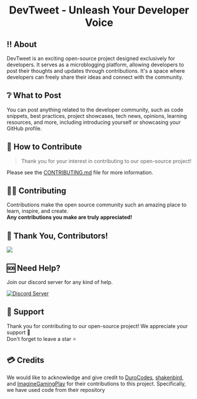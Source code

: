 <h1 align="center">DevTweet - Unleash Your Developer Voice</h1>

## ‼ About

DevTweet is an exciting open-source project designed exclusively for developers. It serves as a microblogging platform, allowing developers to post their thoughts and updates through contributions. It's a space where developers can freely share their ideas and connect with the community.

## ❔ What to Post
You can post anything related to the developer community, such as code snippets, best practices, project showcases, tech news, opinions, learning resources, and more, including introducing yourself or showcasing your GitHub profile.

## 🤔 How to Contribute
> Thank you for your interest in contributing to our open-source project!

Please see the [CONTRIBUTING.md](https://github.com/oyepriyansh/DevTweet/blob/master/CONTRIBUTING.md) file for more information.

## 👨‍💻 Contributing
Contributions make the open source community such an amazing place to learn, inspire, and create.<br>
**Any contributions you make are truly appreciated!**

## 🤝 Thank You, Contributors!
<a href="https://github.com/oyepriyansh/DevTweet/contributors">
  <img src="https://contributors-img.web.app/image?repo=oyepriyansh/devtweet" />
</a>

## 🆘 Need Help?
Join our discord server for any kind of help. <br>

<a href="https://discord.com/invite/AeAjegXn6D"><img src="https://invidget.switchblade.xyz/AeAjegXn6D" alt="Discord Server"></a>

## 🙏 Support
Thank you for contributing to our open-source project! We appreciate your support 🚀 <br>
Don't forget to leave a star ⭐

## 💳 Credits
We would like to acknowledge and give credit to [DuroCodes](https://github.com/DuroCodes), [shakenbird](https://github.com/shakenbirdhttps://github.com/shakenbird), and [ImagineGamingPlay](https://github.com/ImagineGamingPlay) for their contributions to this project. Specifically, we have used code from their repository

